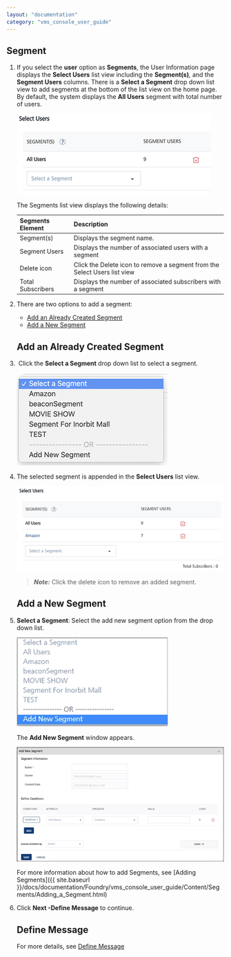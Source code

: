 ```yaml
---
layout: "documentation"
category: "vms_console_user_guide"
---
```

                            


Segment
-------

1.  If you select the **user** option as **Segments**, the User Information page displays the **Select Users** list view including the **Segment(s)**, and the **Segment Users** columns. There is a **Select a Segment** drop down list view to add segments at the bottom of the list view on the home page. By default, the system displays the **All Users** segment with total number of users.
    
    ![](../Resources/Images/Engagement/Adhoc/Passbook_Message/passseghome_602x88.png)
    
    The Segments list view displays the following details:  
    
    | Segments Element | Description |
    | --- | --- |
    | Segment(s) | Displays the segment name. |
    | Segment Users | Displays the number of associated users with a segment |
    | Delete icon | Click the Delete icon to remove a segment from the Select Users list view |
    | Total Subscribers | Displays the number of associated subscribers with a segment |
    
2.  There are two options to add a segment:
    
    *   [Add an Already Created Segment](#add-an-already-created-segment)
    *   [Add a New Segment](#add-a-new-segment)
    
    Add an Already Created Segment
    ------------------------------
    
3.   Click the **Select a Segment** drop down list to select a segment.
    
    ![](../Resources/Images/Engagement/Adhoc/Push_Message/selsegddlist.png)
    
4.  The selected segment is appended in the **Select Users** list view.
    
    ![](../Resources/Images/Engagement/Adhoc/Push_Message/ebaysegment_599x113.png)
    
    > **_Note:_** Click the delete icon to remove an added segment.
    
    Add a New Segment
    -----------------
    
5.  **Select a Segment**: Select the add new segment option from the drop down list.
    
    ![](../Resources/Images/Engagement/Adhoc/Push_Message/addnewsegmentddlist.png)
    
    The **Add New Segment** window appears.
    
    ![](../Resources/Images/Engagement/Adhoc/Push_Message/addsegmentwindow_597x328.png)
    
    For more information about how to add Segments, see [Adding Segments]({{ site.baseurl }}/docs/documentation/Foundry/vms_console_user_guide/Content/Segments/Adding_a_Segment.html)
    
6.  Click **Next -Define Message** to continue.
    
    Define Message
    --------------
    
    For more details, see [Define Message](General_Channel_Type_PassBook_Message.html#define-pass-message)
